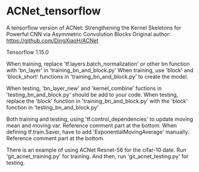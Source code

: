 # ACNet_tensorflow
A tensorflow version of ACNet: Strengthening the Kernel Skeletons for Powerful CNN via Asymmetric Convolution Blocks
Original author: https://github.com/DingXiaoH/ACNet

Tensorflow 1.15.0
 
When training, replace 'tf.layers.batch_normalization' or other bn function with 'bn_layer' in 'training_bn_and_block.py'
When training, use 'block' and 'block_short' functions in 'training_bn_and_block.py' to create the model.

When testing, 'bn_layer_new' and 'kernel_combine' fuctions in 'testing_bn_and_block.py' should be add to your code.
When testing, replace the 'block' function in 'training_bn_and_block.py' with the 'block' function in 'testing_bn_and_block.py'

Both training and testing, using 'tf.control_dependencies' to update moving mean and moving var. Reference comment part at the bottom.
When defining tf.train.Saver, have to add 'ExponentialMovingAverage' manually. Reference comment part at the bottom.

There is an example of using ACNet Resnet-56 for the cifar-10 date. Run 'git_acnet_training.py' for training. And then, run 'git_acnet_testing.py' for testing.
